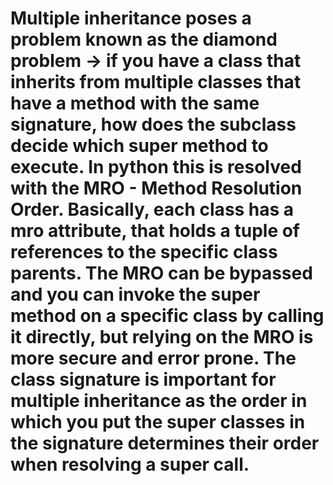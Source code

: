 # Multiple inheritance poses a problem known as the diamond problem -> if you have a class that inherits from multiple classes that have a method with the same signature, how does the subclass decide which super method to execute. In python this is resolved with the MRO - Method Resolution Order. Basically, each class has a __mro__ attribute, that holds a tuple of references to the specific class parents. The MRO can be bypassed and you can invoke the super method on a specific class by calling it directly, but relying on the MRO is more secure and error prone. The class signature is important for multiple inheritance as the order in which you put the super classes in the signature determines their order when resolving a super call.

